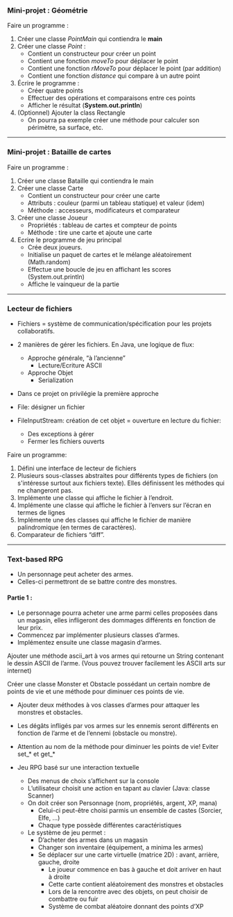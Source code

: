 ### Mini-projet : Géométrie
Faire un programme :
1. Créer une classe *PointMain* qui contiendra le **main**
2. Créer une classe *Point* :
   - Contient un constructeur pour créer un point
   - Contient une fonction *moveTo* pour déplacer le point
   - Contient une fonction *rMoveTo* pour déplacer le point (par addition)
   - Contient une fonction *distance* qui compare à un autre point
3. Écrire le programme :
   - Créer quatre points
   - Effectuer des opérations et comparaisons entre ces points
   - Afficher le résultat (**System.out.println**)
4. (Optionnel) Ajouter la class Rectangle
   - On pourra pa exemple créer une méthode pour calculer son périmètre, sa surface, etc.
---
### Mini-projet : Bataille de cartes
Faire un programme :
1. Créer une classe Bataille qui contiendra le main
2. Créer une classe Carte
   - Contient un constructeur pour créer une carte
   - Attributs : couleur (parmi un tableau statique) et valeur (idem)
   - Méthode : accesseurs, modificateurs et comparateur
3. Créer une classe Joueur
   - Propriétés : tableau de cartes et compteur de points
   - Méthode : tire une carte et ajoute une carte
4. Ecrire le programme de jeu principal
   - Crée deux joueurs.
   - Initialise un paquet de cartes et le mélange aléatoirement (Math.random)
   - Effectue une boucle de jeu en affichant les scores (System.out.println)
   - Affiche le vainqueur de la partie
---
### Lecteur de fichiers

- Fichiers = système de communication/spécification pour les projets collaboratifs.
- 2 manières de gérer les fichiers. En Java, une logique de flux:
  - Approche générale, “à l’ancienne”
    - Lecture/Ecriture ASCII
  - Approche Objet
    - Serialization
- Dans ce projet on privilégie la première approche

- File: désigner un fichier
- FileInputStream: création de cet objet = ouverture en lecture du fichier:
  - Des exceptions à gérer
  - Fermer les fichiers ouverts

Faire un programme:
1. Défini une interface de lecteur de fichiers
2. Plusieurs sous-classes abstraites pour différents types de fichiers (on s'intéresse surtout
   aux fichiers texte). Elles définissent les méthodes qui ne changeront pas.
3. Implémente une classe qui affiche le fichier à l’endroit.
4. Implémente une classe qui affiche le fichier à l’envers sur l’écran en termes de lignes
5. Implémente une des classes qui affiche le fichier de manière palindromique (en termes de caractères).
6. Comparateur de fichiers “diff”.
---
### Text-based RPG

- Un personnage peut acheter des armes.
- Celles-ci permettront de se battre contre des monstres.
#### Partie 1 :
- Le personnage pourra acheter une arme parmi celles proposées dans un magasin, elles infligeront des dommages différents en fonction de leur prix.
- Commencez par implémenter plusieurs classes dʼarmes.
- Implémentez ensuite une classe magasin dʼarmes.

Ajouter une méthode ascii_art à vos armes qui retourne un String contenant le
dessin ASCII de lʼarme. (Vous pouvez trouver facilement les ASCII arts sur internet)

Créer une classe Monster et Obstacle possédant un certain nombre de points de vie et une méthode pour diminuer ces 
points de vie.
- Ajouter deux méthodes à vos classes dʼarmes pour attaquer les monstres et obstacles.
- Les dégâts infligés par vos armes sur les ennemis seront différents en fonction de lʼarme
et de lʼennemi (obstacle ou monstre).
- Attention au nom de la méthode pour diminuer les points de vie! Eviter set_* et get_*


- Jeu RPG basé sur une interaction textuelle
  - Des menus de choix sʼaffichent sur la console
  - Lʼutilisateur choisit une action en tapant au clavier (Java: classe Scanner)
  - On doit créer son Personnage (nom, propriétés, argent, XP, mana)
    - Celui-ci peut-être choisi parmis un ensemble de castes (Sorcier, Elfe, ...)
    - Chaque type possède différentes caractéristiques
  - Le système de jeu permet :
    - Dʼacheter des armes dans un magasin
    - Changer son inventaire (équipement, a minima les armes)
    - Se déplacer sur une carte virtuelle (matrice 2D) : avant, arrière, gauche, droite
      - Le joueur commence en bas à gauche et doit arriver en haut à droite
      - Cette carte contient aléatoirement des monstres et obstacles
      - Lors de la rencontre avec des objets, on peut choisir de combattre ou fuir
      - Système de combat aléatoire donnant des points dʼXP